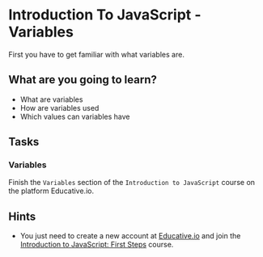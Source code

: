 # Introduction To JavaScript - Variables

First you have to get familiar with what variables are.


## What are you going to learn?

* What are variables
* How are variables used
* Which values can variables have

## Tasks

### Variables
Finish the `Variables` section of the `Introduction to JavaScript` course on the platform Educative.io.

## Hints
* You just need to create a new account at [Educative.io](https://www.educative.io/) and join the [Introduction to JavaScript: First Steps](https://www.educative.io/courses/introduction-to-javascript-first-steps) course.
